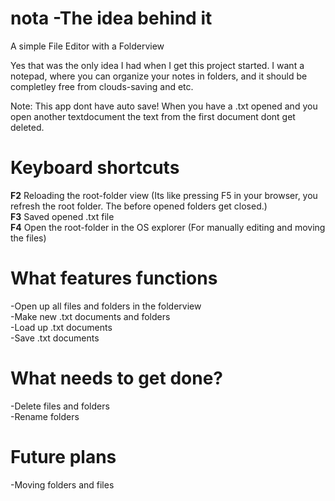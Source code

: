 # nota -The idea behind it
A simple File Editor with a Folderview

Yes that was the only idea I had when I get this project started.
I want a notepad, where you can organize your notes in folders, and it should be completley free from clouds-saving and etc.

Note:
This app dont have auto save! When you have a .txt opened and you open another textdocument the text from the
first document dont get deleted.

# Keyboard shortcuts

**F2** Reloading the root-folder view (Its like pressing F5 in your browser, you refresh the root folder. The before opened folders get closed.) <br>
**F3** Saved opened .txt file <br>
**F4** Open the root-folder in the OS explorer (For manually editing and moving the files) <br>

# What features functions 
-Open up all files and folders in the folderview <br>
-Make new .txt documents and folders <br>
-Load up .txt documents <br>
-Save .txt documents <br>

# What needs to get done?
-Delete files and folders <br>
-Rename folders <br>

# Future plans
-Moving folders and files <br>
